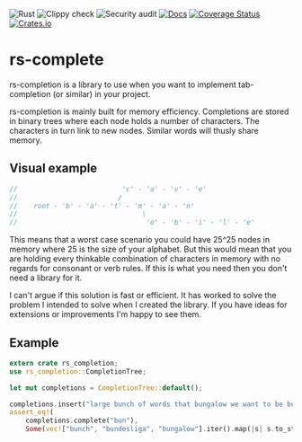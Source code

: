 ![Rust](https://github.com/LiquidityC/rs-complete/workflows/Rust/badge.svg)
![Clippy check](https://github.com/LiquidityC/rs-complete/workflows/Clippy%20check/badge.svg)
![Security audit](https://github.com/LiquidityC/rs-complete/workflows/Security%20audit/badge.svg)
[![Docs](https://docs.rs/rs-complete/badge.svg)](https://docs.rs/rs-complete)
[![Coverage Status](https://coveralls.io/repos/github/LiquidityC/rs-complete/badge.svg?branch=master)](https://coveralls.io/github/LiquidityC/rs-complete?branch=master)
[![Crates.io](https://img.shields.io/crates/v/rs-complete)](https://crates.io/crates/rs-complete)

# rs-complete

rs-completion is a library to use when you want to implement tab-completion (or similar)
in your project.

rs-completion is mainly built for memory efficiency. Completions are stored in binary trees
where each node holds a number of characters. The characters in turn link to new nodes. Similar
words will thusly share memory.

## Visual example

```rust
//                          'c' - 'a' - 'v' - 'e'
//                         /
//    root - 'b' - 'a' - 't' - 'm' - 'a' - 'n'
//                               \
//                                'o' - 'b' - 'i' - 'l' - 'e'
```


This means that a worst case scenario you could have 25^25 nodes in memory where 25 is the size
of your alphabet. But this would mean that you are holding every thinkable combination of
characters in memory with no regards for consonant or verb rules. If this is what you need then
you don't need a library for it.

I can't argue if this solution is fast or efficient. It has worked to solve the problem 
I intended to solve when I created the library. If you have ideas for extensions or
improvements I'm happy to see them.

## Example
```rust
extern crate rs_completion;
use rs_completion::CompletionTree;

let mut completions = CompletionTree::default();

completions.insert("large bunch of words that bungalow we want to be bundesliga able to complete");
assert_eq!(
    completions.complete("bun"),
    Some(vec!["bunch", "bundesliga", "bungalow"].iter().map(|s| s.to_string()).collect()));
```
